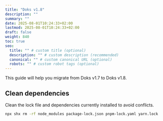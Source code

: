 ```yaml
---
title: "Doks v1.8"
description: ""
summary: ""
date: 2025-08-01T10:24:33+02:00
lastmod: 2025-08-01T10:24:33+02:00
draft: false
weight: 840
toc: true
seo:
  title: "" # custom title (optional)
  description: "" # custom description (recommended)
  canonical: "" # custom canonical URL (optional)
  robots: "" # custom robot tags (optional)
---
```


This guide will help you migrate from Doks v1.7 to Doks v1.8.

## Clean dependencies

Clean the lock file and dependencies currently installed to avoid conflicts.

```bash
npx shx rm -rf node_modules package-lock.json pnpm-lock.yaml yarn.lock bun.lock
```
